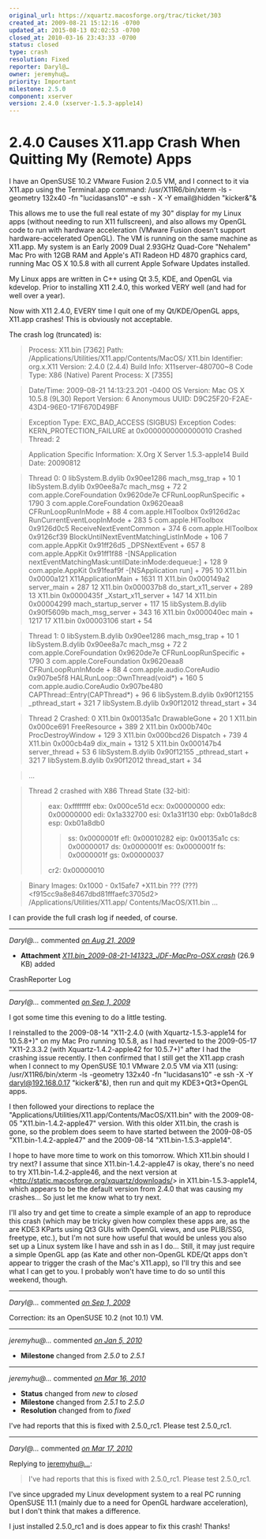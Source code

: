 ```yaml
---
original_url: https://xquartz.macosforge.org/trac/ticket/303
created_at: 2009-08-21 15:12:16 -0700
updated_at: 2015-08-13 02:02:53 -0700
closed_at: 2010-03-16 23:43:33 -0700
status: closed
type: crash
resolution: Fixed
reporter: Daryl@…
owner: jeremyhu@…
priority: Important
milestone: 2.5.0
component: xserver
version: 2.4.0 (xserver-1.5.3-apple14)
---
```


2.4.0 Causes X11.app Crash When Quitting My (Remote) Apps
=========================================================


I have an OpenSUSE 10.2 VMware Fusion 2.0.5 VM, and I connect to it via X11.app using the Terminal.app command:
/usr/X11R6/bin/xterm -ls -geometry 132x40 -fn "lucidasans10" -e ssh - X -Y email@hidden "kicker&"&

This allows me to use the full real estate of my 30" display for my Linux apps (without needing to run X11 fullscreen), and also allows my OpenGL code to run with hardware acceleration (VMware Fusion doesn't support hardware-accelerated OpenGL). The VM is running on the same machine as X11.app. My system is an Early 2009 Dual 2.93GHz Quad-Core "Nehalem" Mac Pro with 12GB RAM and Apple's ATI Radeon HD 4870 graphics card, running Mac OS X 10.5.8 with all current Apple Sofware Updates installed.

My Linux apps are written in C++ using Qt 3.5, KDE, and OpenGL via kdevelop. Prior to installing X11 2.4.0, this worked VERY well (and had for well over a year).

Now with X11 2.4.0, EVERY time I quit one of my Qt/KDE/OpenGL apps, X11.app crashes! This is obviously not acceptable.

The crash log (truncated) is:

> Process: X11.bin \[7362\]
> Path: /Applications/Utilities/X11.app/Contents/MacOS/ X11.bin
> Identifier: org.x.X11
> Version: 2.4.0 (2.4.4)
> Build Info: X11server-480700~8
> Code Type: X86 (Native)
> Parent Process: X \[7355\]

> Date/Time: 2009-08-21 14:13:23.201 -0400
> OS Version: Mac OS X 10.5.8 (9L30)
> Report Version: 6
> Anonymous UUID: D9C25F20-F2AE-43D4-96E0-171F670D49BF

> Exception Type: EXC\_BAD\_ACCESS (SIGBUS)
> Exception Codes: KERN\_PROTECTION\_FAILURE at 0x0000000000000010
> Crashed Thread: 2

> Application Specific Information:
> X.Org X Server 1.5.3-apple14 Build Date: 20090812

> Thread 0:
> 0 libSystem.B.dylib 0x90ee1286 mach\_msg\_trap + 10
> 1 libSystem.B.dylib 0x90ee8a7c mach\_msg + 72
> 2 com.apple.CoreFoundation 0x9620de7e CFRunLoopRunSpecific + 1790
> 3 com.apple.CoreFoundation 0x9620eaa8 CFRunLoopRunInMode + 88
> 4 com.apple.HIToolbox 0x9126d2ac RunCurrentEventLoopInMode + 283
> 5 com.apple.HIToolbox 0x9126d0c5 ReceiveNextEventCommon + 374
> 6 com.apple.HIToolbox 0x9126cf39 BlockUntilNextEventMatchingListInMode + 106
> 7 com.apple.AppKit 0x91ff26d5 \_DPSNextEvent + 657
> 8 com.apple.AppKit 0x91ff1f88 -\[NSApplication nextEventMatchingMask:untilDate:inMode:dequeue:\] + 128
> 9 com.apple.AppKit 0x91feaf9f -\[NSApplication run\] + 795
> 10 X11.bin 0x0000a121 X11ApplicationMain + 1631
> 11 X11.bin 0x000149a2 server\_main + 287
> 12 X11.bin 0x000037b8 do\_start\_x11\_server + 289
> 13 X11.bin 0x0000435f \_Xstart\_x11\_server + 147
> 14 X11.bin 0x00004299 mach\_startup\_server + 117
> 15 libSystem.B.dylib 0x90f5609b mach\_msg\_server + 343
> 16 X11.bin 0x000040ec main + 1217
> 17 X11.bin 0x00003106 start + 54

> Thread 1:
> 0 libSystem.B.dylib 0x90ee1286 mach\_msg\_trap + 10
> 1 libSystem.B.dylib 0x90ee8a7c mach\_msg + 72
> 2 com.apple.CoreFoundation 0x9620de7e CFRunLoopRunSpecific + 1790
> 3 com.apple.CoreFoundation 0x9620eaa8 CFRunLoopRunInMode + 88
> 4 com.apple.audio.CoreAudio 0x907be5f8 HALRunLoop::OwnThread(void\*) + 160
> 5 com.apple.audio.CoreAudio 0x907be480 CAPThread::Entry(CAPThread\*) + 96
> 6 libSystem.B.dylib 0x90f12155 \_pthread\_start + 321
> 7 libSystem.B.dylib 0x90f12012 thread\_start + 34

> Thread 2 Crashed:
> 0 X11.bin 0x00135a1c DrawableGone + 20
> 1 X11.bin 0x000ce691 FreeResource + 389
> 2 X11.bin 0x000b740c ProcDestroyWindow + 129
> 3 X11.bin 0x000bcd26 Dispatch + 739
> 4 X11.bin 0x000cb4a9 dix\_main + 1312
> 5 X11.bin 0x000147b4 server\_thread + 53
> 6 libSystem.B.dylib 0x90f12155 \_pthread\_start + 321
> 7 libSystem.B.dylib 0x90f12012 thread\_start + 34

> ...

> Thread 2 crashed with X86 Thread State (32-bit):
>
> > eax: 0xffffffff ebx: 0x000ce51d ecx: 0x00000000 edx: 0x00000000
> > edi: 0x1a332700 esi: 0x1a31f130 ebp: 0xb01a8dc8 esp: 0xb01a8db0
> >
> > > ss: 0x0000001f efl: 0x00010282 eip: 0x00135a1c cs: 0x00000017
> > > ds: 0x0000001f es: 0x0000001f fs: 0x0000001f gs: 0x00000037
> >
> > cr2: 0x00000010

> Binary Images:
> 0x1000 - 0x15afe7 +X11.bin ??? (???) &lt;f915cc9a8e8467dbd81fffaefc3705d2&gt; /Applications/Utilities/X11.app/ Contents/MacOS/X11.bin
> ...

I can provide the full crash log if needed, of course.



---

*Daryl@…* commented *[on Aug 21, 2009](https://xquartz.macosforge.org/trac/attachment/ticket/303/X11.bin_2009-08-21-141323_JDF-MacPro-OSX.crash "August 21, 2009 at 3:12 PM PDT")*

-   **Attachment** *[X11.bin\_2009-08-21-141323\_JDF-MacPro-OSX.crash](../attachment/ticket/303/X11.bin_2009-08-21-141323_JDF-MacPro-OSX.crash)* (26.9 KB) added

CrashReporter Log



---

*Daryl@…* commented *[on Sep 1, 2009](https://xquartz.macosforge.org/trac/ticket/303#comment:1 "September 1, 2009 at 6:04 PM PDT")*

I got some time this evening to do a little testing.

I reinstalled to the 2009-08-14 "X11-2.4.0 (with Xquartz-1.5.3-apple14 for 10.5.8+)" on my Mac Pro running 10.5.8, as I had reverted to the 2009-05-17 "X11-2.3.3.2 (with Xquartz-1.4.2-apple42 for 10.5.7+)" after I had the crashing issue recently. I then confirmed that I still get the X11.app crash when I connect to my OpenSUSE 10.1 VMware 2.0.5 VM via X11 (using: /usr/X11R6/bin/xterm -ls -geometry 132x40 -fn "lucidasans10" -e ssh -X -Y daryl@192.168.0.17 "kicker&"&), then run and quit my KDE3+Qt3+OpenGL apps.

I then followed your directions to replace the "Applications/Utilities/X11.app/Contents/MacOS/X11.bin" with the 2009-08-05 "X11.bin-1.4.2-apple47" version. With this older X11.bin, the crash is gone, so the problem does seem to have started between the 2009-08-05 "X11.bin-1.4.2-apple47" and the 2009-08-14 "X11.bin-1.5.3-apple14".

I hope to have more time to work on this tomorrow. Which X11.bin should I try next? I assume that since X11.bin-1.4.2-apple47 is okay, there's no need to try X11.bin-1.4.2-apple46, and the next version at &lt;<http://static.macosforge.org/xquartz/downloads/>&gt; in X11.bin-1.5.3-apple14, which appears to be the default version from 2.4.0 that was causing my crashes... So just let me know what to try next.

I'll also try and get time to create a simple example of an app to reproduce this crash (which may be tricky given how complex these apps are, as the are KDE3 KParts using Qt3 GUIs with OpenGL views, and use PLIB/SSG, freetype, etc.), but I'm not sure how useful that would be unless you also set up a Linux system like I have and ssh in as I do... Still, it may just require a simple OpenGL app (as Kate and other non-OpenGL KDE/Qt apps don't appear to trigger the crash of the Mac's X11.app), so I'll try this and see what I can get to you. I probably won't have time to do so until this weekend, though.



---

*Daryl@…* commented *[on Sep 1, 2009](https://xquartz.macosforge.org/trac/ticket/303#comment:2 "September 1, 2009 at 6:08 PM PDT")*

Correction: its an OpenSUSE 10.2 (not 10.1) VM.



---

*jeremyhu@…* commented *[on Jan 5, 2010](https://xquartz.macosforge.org/trac/ticket/303#comment:3 "January 5, 2010 at 7:09 PM PST")*

-   **Milestone** changed from *2.5.0* to *2.5.1*



---

*jeremyhu@…* commented *[on Mar 16, 2010](https://xquartz.macosforge.org/trac/ticket/303#comment:4 "March 16, 2010 at 11:43 PM PDT")*

-   **Status** changed from *new* to *closed*
-   **Milestone** changed from *2.5.1* to *2.5.0*
-   **Resolution** changed from to *fixed*

I've had reports that this is fixed with 2.5.0\_rc1. Please test 2.5.0\_rc1.



---

*Daryl@…* commented *[on Mar 17, 2010](https://xquartz.macosforge.org/trac/ticket/303#comment:5 "March 17, 2010 at 5:56 PM PDT")*

Replying to [jeremyhu@…](https://xquartz.macosforge.org/trac/ticket/303#comment:4):

> I've had reports that this is fixed with 2.5.0\_rc1. Please test 2.5.0\_rc1.

I've since upgraded my Linux development system to a real PC running OpenSUSE 11.1 (mainly due to a need for OpenGL hardware acceleration), but I don't think that makes a difference.

I just installed 2.5.0\_rc1 and is does appear to fix this crash! Thanks!



